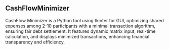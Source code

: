 ## CashFlowMinimizer

CashFlow Minimizer is a Python tool using tkinter for GUI, optimizing shared expenses among 2-10 participants with a minimal transaction algorithm, ensuring fair debt settlement. It features dynamic matrix input, real-time calculation, and displays minimized transactions, enhancing financial transparency and efficiency.

